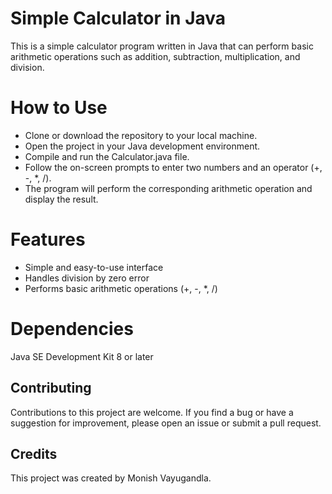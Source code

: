 # Simple Calculator in Java
This is a simple calculator program written in Java that can perform basic arithmetic operations such as addition, subtraction, multiplication, and division.

# How to Use
- Clone or download the repository to your local machine.
- Open the project in your Java development environment.
- Compile and run the Calculator.java file.
- Follow the on-screen prompts to enter two numbers and an operator (+, -, *, /).
- The program will perform the corresponding arithmetic operation and display the result.

# Features
- Simple and easy-to-use interface
- Handles division by zero error
- Performs basic arithmetic operations (+, -, *, /)

# Dependencies
Java SE Development Kit 8 or later

## Contributing
Contributions to this project are welcome. If you find a bug or have a suggestion for improvement, please open an issue or submit a pull request.

## Credits
This project was created by Monish Vayugandla.
